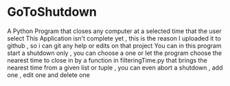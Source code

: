 # GoToShutdown
A Python Program that closes any computer at a selected time that the user select 
This Application isn't complete yet , this is the reason I uploaded it to github , so i can git any help or edits on that project
You can in this program start a shutdown only , you can choose a one or let the program choose the nearest time to close in by a function in filteringTime.py that brings
the nearest time from a given list or tuple , you can even abort a shutdown , add one , edit one and delete one
